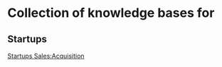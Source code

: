 # Collection of knowledge bases for 
## Startups
[Startups Sales:Acquisition](https://evios.github.io/startups/sales)
